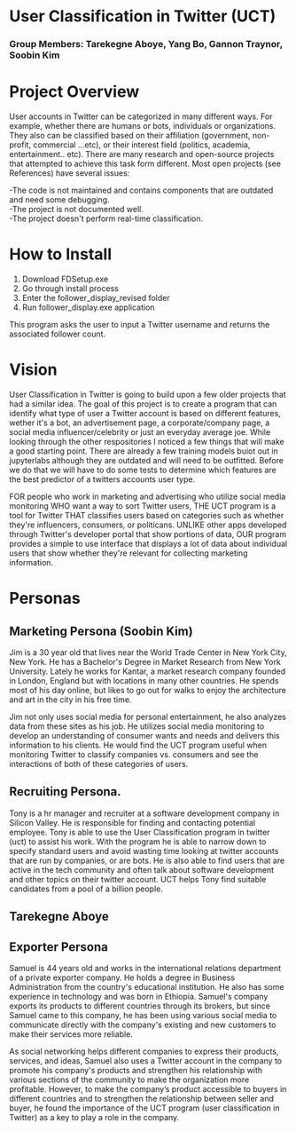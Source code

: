 # User Classification in Twitter (UCT)
### Group Members: Tarekegne Aboye, Yang Bo, Gannon Traynor, Soobin Kim

# Project Overview 
User accounts in Twitter can be categorized in many different ways. For example, whether there are humans or bots, individuals or organizations. They also can be classified based on their affiliation (government, non-profit, commercial ...etc), or their interest field (politics, academia, entertainment.. etc). There are many research and open-source projects that attempted to achieve this task form different. Most open projects (see References) have several issues:

-The code is not maintained and contains components that are outdated and need some debugging.  
-The project is not documented well.  
-The project doesn't perform real-time classification.   

# How to Install
1. Download FDSetup.exe
2. Go through install process
3. Enter the follower_display_revised folder
4. Run follower_display.exe application

This program asks the user to input a Twitter username and returns the associated follower count. 

# Vision
User Classification in Twitter is going to build upon a few older projects that had a similar idea. The goal of this project is to create a program that can identify
what type of user a Twitter account is based on different features, wether it's a bot, an advertisement page, a corporate/company page, a social media influencer/celebrity or just an everyday
average joe. While looking through the other respositories I noticed a few things that will make a good starting point. There are already a few training models buiot out in jupyterlabs although they are outdated
and will need to be outfitted. Before we do that we will have to do some tests to determine which features are the best predictor of a twitters accounts user type. 

FOR people who work in marketing and advertising who utilize social media monitoring WHO want a way to sort Twitter users, THE UCT program is a tool for Twitter THAT classifies users based on categories such as whether they're influencers, consumers, or politicans. UNLIKE other apps developed through Twitter's developer portal that show portions of data, OUR program provides a simple to use interface that displays a lot of data about individual users that show whether they're relevant for collecting marketing information.
# Personas

## Marketing Persona (Soobin Kim)
Jim is a 30 year old that lives near the World Trade Center in New York City, New York. He has a Bachelor's Degree in Market Research from New York University. Lately he works for Kantar, a market research company founded in London, England but with locations in many other countries. He spends most of his day online, but likes to go out for walks to enjoy the architecture and art in the city in his free time. 

Jim not only uses social media for personal entertainment, he also analyzes data from these sites as his job. He utilizes social media monitoring to develop an understanding of consumer wants and needs and delivers this information to his clients. He would find the UCT program useful when monitoring Twitter to classify companies vs. consumers and see the interactions of both of these categories of users. 

## Recruiting Persona.  
Tony is a hr manager and recruiter at a software development company in Silicon Valley. He is responsible for finding and contacting potential employee. Tony is able to use the User Classification program in twitter (uct) to assist his work. With the program he is able to narrow down to specify standard users and avoid wasting time looking at twitter accounts that are run by companies, or are bots. He is also able to find users that are active in the tech community and often talk about software development and other topics on their twitter account. UCT helps Tony find suitable candidates from a pool of a billion people.  

## Tarekegne Aboye 

## Exporter Persona

Samuel is 44 years old and works in the international relations department of a private exporter company. He holds a degree in Business Administration from the country's educational institution. He also has some experience in technology and was born in Ethiopia. Samuel's company exports its products to different countries through its brokers, but since Samuel came to this company, he has been using various social media to communicate directly with the company's existing and new customers to make their services more reliable. 

As social networking helps different companies to express their products, services, and ideas, Samuel also uses a Twitter account in the company to promote his company's products and strengthen his relationship with various sections of the community to make the organization more profitable. However, to make the company’s product accessible to buyers in different countries and to strengthen the relationship between seller and buyer, he found the importance of the UCT program (user classification in Twitter) as a key to play a role in the company.
